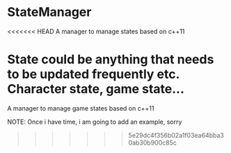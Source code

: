 StateManager
============

<<<<<<< HEAD
A manager to manage states based on c++11

State could be anything that needs to be updated frequently
etc. Character state, game state...
=======
A manager to manage game states based on c++11

NOTE: Once i have time, i am going to add an example, sorry
>>>>>>> 5e29dc4f356b02a1f03ea64bba30ab30b900c85c
